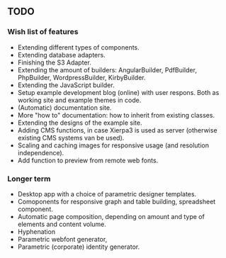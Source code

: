 ## TODO

### Wish list of features
 * Extending different types of components.
 * Extending database adapters.
 * Finishing the S3 Adapter.
 * Extending the amount of builders: AngularBuilder, PdfBuilder, PhpBuilder, WordpressBuilder, KirbyBuilder.
 * Extending the JavaScript builder.
 * Setup example development blog (online) with user respons. Both as working site and example themes in code.
 * (Automatic) documentation site.
 * More "how to" documentation: how to inherit from existing classes.
 * Extending the designs of the example site.
 * Adding CMS functions, in case Xierpa3 is used as server (otherwise existing CMS systems van be used).
 * Scaling and caching images for responsive usage (and resolution independence).
 * Add function to preview from remote web fonts.
	
### Longer term
 * Desktop app with a choice of parametric designer templates.
 * Comoponents for responsive graph and table building, spreadsheet component.
 * Automatic page composition, depending on amount and type of elements and content volume.
 * Hyphenation
 * Parametric webfont generator, 
 * Parametric (corporate) identity generator.
